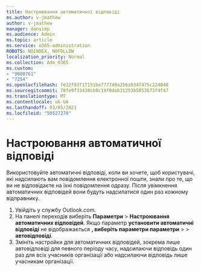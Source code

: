 ```yaml
---
title: Настроювання автоматичної відповіді
ms.author: v-jmathew
author: v-jmathew
manager: dansimp
ms.audience: Admin
ms.topic: article
ms.service: o365-administration
ROBOTS: NOINDEX, NOFOLLOW
localization_priority: Normal
ms.collection: Adm_O365
ms.custom:
- "9000761"
- "7254"
ms.openlocfilehash: fe32f93f17151be777749a256a934f475c224048
ms.sourcegitcommit: 78fe9f33438cb0c19f0dab31253b5853b73f4f47
ms.translationtype: MT
ms.contentlocale: uk-UA
ms.lasthandoff: 03/05/2021
ms.locfileid: "50527278"
---
```

# <a name="set-up-an-automatic-reply"></a>Настроювання автоматичної відповіді

Використовуйте автоматичні відповіді, коли ви хочете, щоб користувачі, які надсилають вам повідомлення електронної пошти, знали про те, що ви не відповідаєте на їхні повідомлення одразу. Після увімкнення автоматичних відповідей вони будуть надсилатися один раз кожному відправнику.

1. Увійдіть у службу Outlook.com.
2. На панелі переходів виберіть **Параметри**  >  **Настроювання автоматичних відповідей**. Якщо параметр **установити автоматичні відповіді** не відображається **, виберіть параметри параметри**  >    >  **автовідповіді**.
3. Змініть настройки для автоматичних відповідей, зокрема лише автовідповіді для певного періоду часу, надсилаючи відповідь один раз для всіх учасників організації або надсилаючи відповідь лише учасникам організації.
